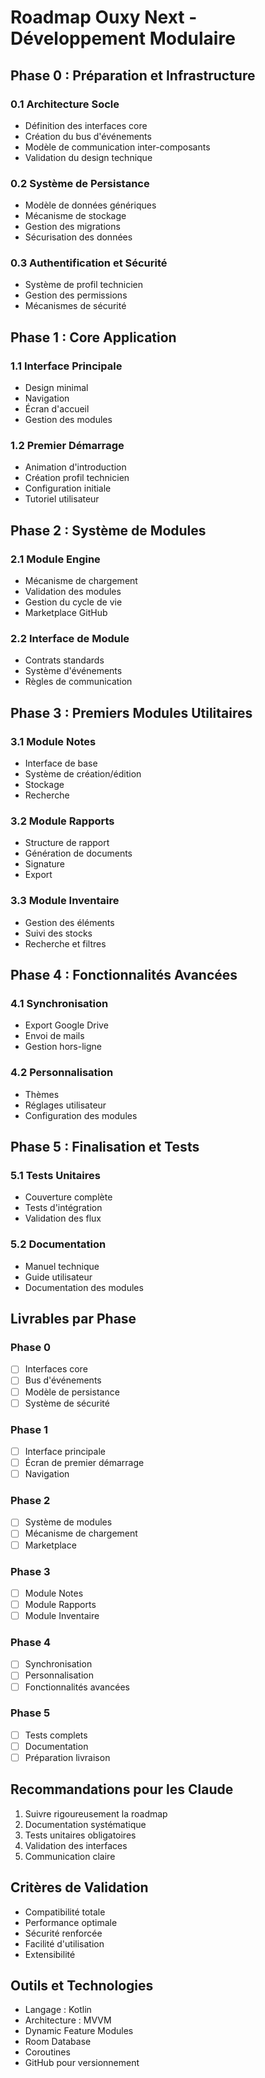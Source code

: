 # Roadmap Ouxy Next - Développement Modulaire

## Phase 0 : Préparation et Infrastructure

### 0.1 Architecture Socle
- Définition des interfaces core
- Création du bus d'événements
- Modèle de communication inter-composants
- Validation du design technique

### 0.2 Système de Persistance
- Modèle de données génériques
- Mécanisme de stockage
- Gestion des migrations
- Sécurisation des données

### 0.3 Authentification et Sécurité
- Système de profil technicien
- Gestion des permissions
- Mécanismes de sécurité

## Phase 1 : Core Application

### 1.1 Interface Principale
- Design minimal
- Navigation
- Écran d'accueil
- Gestion des modules

### 1.2 Premier Démarrage
- Animation d'introduction
- Création profil technicien
- Configuration initiale
- Tutoriel utilisateur

## Phase 2 : Système de Modules

### 2.1 Module Engine
- Mécanisme de chargement
- Validation des modules
- Gestion du cycle de vie
- Marketplace GitHub

### 2.2 Interface de Module
- Contrats standards
- Système d'événements
- Règles de communication

## Phase 3 : Premiers Modules Utilitaires

### 3.1 Module Notes
- Interface de base
- Système de création/édition
- Stockage
- Recherche

### 3.2 Module Rapports
- Structure de rapport
- Génération de documents
- Signature
- Export

### 3.3 Module Inventaire
- Gestion des éléments
- Suivi des stocks
- Recherche et filtres

## Phase 4 : Fonctionnalités Avancées

### 4.1 Synchronisation
- Export Google Drive
- Envoi de mails
- Gestion hors-ligne

### 4.2 Personnalisation
- Thèmes
- Réglages utilisateur
- Configuration des modules

## Phase 5 : Finalisation et Tests

### 5.1 Tests Unitaires
- Couverture complète
- Tests d'intégration
- Validation des flux

### 5.2 Documentation
- Manuel technique
- Guide utilisateur
- Documentation des modules

## Livrables par Phase

### Phase 0
- [ ] Interfaces core
- [ ] Bus d'événements
- [ ] Modèle de persistance
- [ ] Système de sécurité

### Phase 1
- [ ] Interface principale
- [ ] Écran de premier démarrage
- [ ] Navigation

### Phase 2
- [ ] Système de modules
- [ ] Mécanisme de chargement
- [ ] Marketplace

### Phase 3
- [ ] Module Notes
- [ ] Module Rapports
- [ ] Module Inventaire

### Phase 4
- [ ] Synchronisation
- [ ] Personnalisation
- [ ] Fonctionnalités avancées

### Phase 5
- [ ] Tests complets
- [ ] Documentation
- [ ] Préparation livraison

## Recommandations pour les Claude

1. Suivre rigoureusement la roadmap
2. Documentation systématique
3. Tests unitaires obligatoires
4. Validation des interfaces
5. Communication claire

## Critères de Validation

- Compatibilité totale
- Performance optimale
- Sécurité renforcée
- Facilité d'utilisation
- Extensibilité

## Outils et Technologies

- Langage : Kotlin
- Architecture : MVVM
- Dynamic Feature Modules
- Room Database
- Coroutines
- GitHub pour versionnement